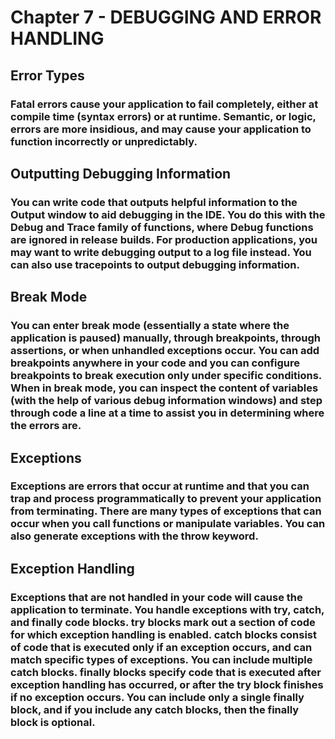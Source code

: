 # Chapter 7 - DEBUGGING AND ERROR HANDLING
## Error Types 
### Fatal errors cause your application to fail completely, either at compile time (syntax errors) or at runtime. Semantic, or logic, errors are more insidious, and may cause your application to function incorrectly or unpredictably.
## Outputting Debugging Information
### You can write code that outputs helpful information to the Output window to aid debugging in the IDE. You do this with the Debug and Trace family of functions, where Debug functions are ignored in release builds. For production applications, you may want to write debugging output to a log file instead. You can also use tracepoints to output debugging information.
## Break Mode
### You can enter break mode (essentially a state where the application is paused) manually, through breakpoints, through assertions, or when unhandled exceptions occur. You can add breakpoints anywhere in your code and you can configure breakpoints to break execution only under specific conditions. When in break mode, you can inspect the content of variables (with the help of various debug information windows) and step through code a line at a time to assist you in determining where the errors are.
## Exceptions 
### Exceptions are errors that occur at runtime and that you can trap and process programmatically to prevent your application from terminating. There are many types of exceptions that can occur when you call functions or manipulate variables. You can also generate exceptions with the throw keyword.
## Exception Handling 
### Exceptions that are not handled in your code will cause the application to terminate. You handle exceptions with try, catch, and finally code blocks. try blocks mark out a section of code for which exception handling is enabled. catch blocks consist of code that is executed only if an exception occurs, and can match specific types of exceptions. You can include multiple catch blocks. finally blocks specify code that is executed after exception handling has occurred, or after the try block finishes if no exception occurs. You can include only a single finally block, and if you include any catch blocks, then the finally block is optional.
